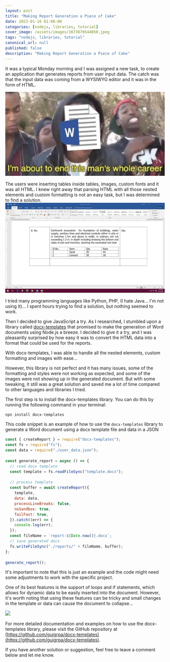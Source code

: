 ```yaml
---
layout: post
title: "Making Report Generation a Piece of Cake"
date: 2023-01-16 01:00:00
categories: [nodejs, libraries, tutorial]
cover_image: /assets/images/1673870544850.jpeg
tags: "nodejs, libraries, tutorial"
canonical_url: null
published: false
description: "Making Report Generation a Piece of Cake"
---
```


It was a typical Monday morning and I was assigned a new task, to create an application that generates reports from user input data. The catch was that the input data was coming from a WYSIWYG editor and it was in the form of HTML.

![](/assets/images/1673870544546.png)

The users were inserting tables inside tables, images, custom fonts and it was all HTML. I knew right away that parsing HTML with all those nested elements and custom formatting is not an easy task, but I was determined to find a solution.
![](/assets/images/1673870544547.jpeg)

I tried many programming languages like Python, PHP, (I hate Java... I'm not using it)...
I spent hours trying to find a solution, but nothing seemed to work.

Then I decided to give JavaScript a try. As I researched, I stumbled upon a library called [docx-templates](https://www.npmjs.com/package/docx-templates) that promised to make the generation of Word documents using Node.js a breeze. I decided to give it a try, and I was pleasantly surprised by how easy it was to convert the HTML data into a format that could be used for the reports.

With docx-templates, I was able to handle all the nested elements, custom formatting and images with ease...

However, this library is not perfect and it has many issues, some of the formatting and styles were not working as expected, and some of the images were not showing up in the generated document. But with some tweaking, it still was a great solution and saved me a lot of time compared to other languages and libraries I tried.

The first step is to install the docx-templates library. You can do this by running the following command in your terminal:

```bash
npn install docx-templates
```

This code snippet is an example of how to use the `docx-templates` library to generate a Word document using a docx template file and data in a JSON

```js
const { createReport } = require("docx-templates");
const fs = require("fs");
const data = require("./user_data.json");

const generate_report = async () => {
  // read docx template
  const template = fs.readFileSync("template.docx");

  // process template
  const buffer = await createReport({
    template,
    data: data,
    processLineBreaks: false,
    noSandbox: true,
    failFast: true,
  }).catch((err) => {
    console.log(err);
  });
  const fileName = `report-${Date.now()}.docx`;
  // save generated docx
  fs.writeFileSync("./reports/" + fileName, buffer);
};

generate_report();
```

It's important to note that this is just an example and the code might need some adjustments to work with the specific project.

One of its best features is the support of loops and if statements, which allows for dynamic data to be easily inserted into the document. However, it's worth noting that using these features can be tricky and small changes in the template or data can cause the document to collapse...

![](/assets/images/1673870544536.gif)

For more detailed documentation and examples on how to use the docx-templates library, please visit the GitHub repository at [https://github.com/guigrpa/docx-templates](https://github.com/guigrpa/docx-templates).

If you have another solution or suggestion, feel free to leave a comment below and let me know.
